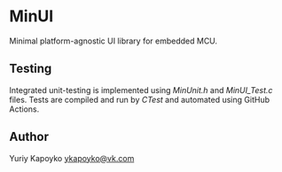 # MinUI

Minimal platform-agnostic UI library for embedded MCU.

## Testing

Integrated unit-testing is implemented using *MinUnit.h* and *MinUI_Test.c* files. Tests are compiled and run by *CTest* and automated using GitHub Actions.

## Author

Yuriy Kapoyko <ykapoyko@vk.com>